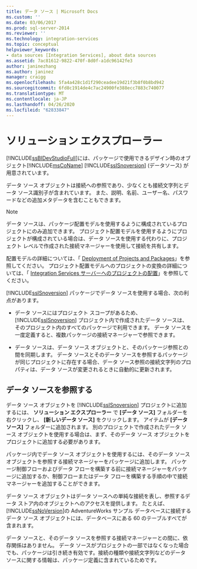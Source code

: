 ```yaml
---
title: データ ソース | Microsoft Docs
ms.custom: ''
ms.date: 03/06/2017
ms.prod: sql-server-2014
ms.reviewer: ''
ms.technology: integration-services
ms.topic: conceptual
helpviewer_keywords:
- data sources [Integration Services], about data sources
ms.assetid: 7ac81612-9822-470f-8d0f-a1dc96142fe3
author: janinezhang
ms.author: janinez
manager: craigg
ms.openlocfilehash: 5fa4a428c1d1f290ceadee19d21f3b8f0b8bd942
ms.sourcegitcommit: 6fd8c1914de4c7ac24900fe388ecc7883c740077
ms.translationtype: MT
ms.contentlocale: ja-JP
ms.lasthandoff: 04/26/2020
ms.locfileid: "62833847"
---
```

# <a name="data-sources"></a>ソリューション エクスプローラー
  [!INCLUDE[ssBIDevStudioFull](../../includes/ssbidevstudiofull-md.md)]には、パッケージで使用できるデザイン時のオブジェクト[!INCLUDE[msCoName](../../includes/msconame-md.md)] [!INCLUDE[ssISnoversion](../../includes/ssisnoversion-md.md)] (データソース) が用意されています。  
  
 データ ソース オブジェクトは接続への参照であり、少なくとも接続文字列とデータ ソース識別子が含まれています。 また、説明、名前、ユーザー名、パスワードなどの追加メタデータを含むこともできます。  
  
> [!NOTE]  
>  データ ソースは、パッケージ配置モデルを使用するように構成されているプロジェクトにのみ追加できます。 プロジェクト配置モデルを使用するようにプロジェクトが構成されている場合は、データ ソースを使用する代わりに、プロジェクト レベルで作成された接続マネージャーを使用して接続を共有します。  
>   
>  配置モデルの詳細については、「 [Deployment of Projects and Packages](../packages/deploy-integration-services-ssis-projects-and-packages.md)」を参照してください。 プロジェクト配置モデルへのプロジェクトの変換の詳細については、「 [Integration Services サーバーへのプロジェクトの配置](../deploy-projects-to-integration-services-server.md)」を参照してください。  
  
 [!INCLUDE[ssISnoversion](../../includes/ssisnoversion-md.md)] パッケージでデータ ソースを使用する場合、次の利点があります。  
  
-   データ ソースにはプロジェクト スコープがあるため、 [!INCLUDE[ssISnoversion](../../includes/ssisnoversion-md.md)] プロジェクト内で作成されたデータ ソースは、そのプロジェクト内のすべてのパッケージで利用できます。 データ ソースを一度定義すると、複数パッケージの接続マネージャーで参照できます。  
  
-   データ ソースは、データ ソース オブジェクトと、そのパッケージ参照との間を同期します。 データ ソースとそのデータ ソースを参照するパッケージが同じプロジェクトに存在する場合、データ ソース参照の接続文字列のプロパティは、データ ソースが変更されるときに自動的に更新されます。  
  
## <a name="reference-data-sources"></a>データ ソースを参照する  
 データ ソース オブジェクトを [!INCLUDE[ssISnoversion](../../includes/ssisnoversion-md.md)] プロジェクトに追加するには、 **ソリューション エクスプローラー** で **[データ ソース]** フォルダーを右クリックし、 **[新しいデータ ソース]** をクリックします。 アイテムが **[データ ソース]** フォルダーに追加されます。 別のプロジェクトで作成されたデータ ソース オブジェクトを使用する場合は、まず、そのデータ ソース オブジェクトをプロジェクトに追加する必要があります。  
  
 パッケージ内でデータ ソース オブジェクトを使用するには、そのデータ ソース オブジェクトを参照する接続マネージャーをパッケージに追加します。 パッケージ制御フローおよびデータ フローを構築する前に接続マネージャーをパッケージに追加するか、制御フローまたはデータ フローを構築する手順の中で接続マネージャーを追加することができます。  
  
 データ ソース オブジェクトはデータ ソースへの単純な接続を表し、参照するデータ ストア内のオブジェクトへのアクセスを提供します。 たとえば、 [!INCLUDE[ssNoVersion](../../includes/ssnoversion-md.md)]の AdventureWorks サンプル データベースに接続するデータ ソース オブジェクトには、データベースにある 60 のテーブルすべてが含まれます。  
  
 データ ソースと、そのデータ ソースを参照する接続マネージャーとの間に、依存関係はありません。 データ ソースがプロジェクトの一部ではなくなった場合でも、パッケージは引き続き有効です。接続の種類や接続文字列などのデータ ソースに関する情報は、パッケージ定義に含まれているためです。  
  
  
